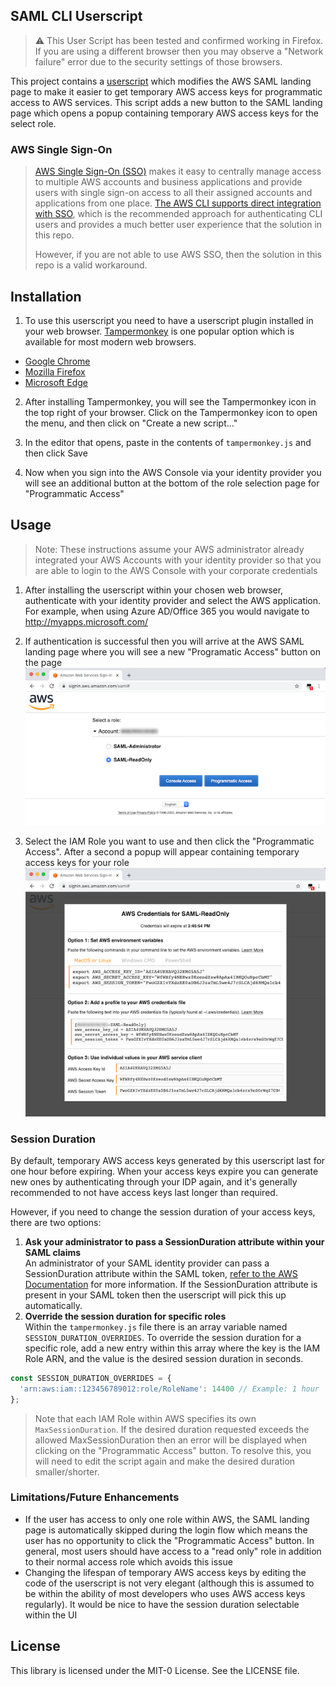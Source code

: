 ## SAML CLI Userscript

> :warning: This User Script has been tested and confirmed working in Firefox.  If you are using a different browser then you may observe a "Network failure" error due to the security settings of those browsers.

This project contains a [userscript](https://en.wikipedia.org/wiki/Userscript) which modifies the AWS SAML landing page to make it easier to get temporary AWS access keys for programmatic access to AWS services.  This script adds a new button to the SAML landing page which opens a popup containing temporary AWS access keys for the select role.

### AWS Single Sign-On

> [AWS Single Sign-On (SSO)](https://aws.amazon.com/single-sign-on/) makes it easy to centrally manage access to multiple AWS accounts and business applications and provide users with single sign-on access to all their assigned accounts and applications from one place.  [The AWS CLI supports direct integration with SSO](https://docs.aws.amazon.com/cli/latest/userguide/cli-configure-sso.html), which is the recommended approach for authenticating CLI users and provides a much better user experience that the solution in this repo.  
>
> However, if you are not able to use AWS SSO, then the solution in this repo is a valid workaround.


## Installation
1. To use this userscript you need to have a userscript plugin installed in your web browser.  [Tampermonkey](https://tampermonkey.net/) is one popular option which is available for most modern web browsers. 

* [Google Chrome](https://chrome.google.com/webstore/detail/tampermonkey/dhdgffkkebhmkfjojejmpbldmpobfkfo?hl=en)
* [Mozilla Firefox](https://addons.mozilla.org/en-US/firefox/addon/tampermonkey/)
* [Microsoft Edge](https://www.microsoft.com/en-us/p/tampermonkey/9nblggh5162s)


2. After installing Tampermonkey, you will see the Tampermonkey icon in the top right of your browser. Click on the Tampermonkey icon to open the menu, and then click on "Create a new script..."

3. In the editor that opens, paste in the contents of `tampermonkey.js` and then click Save

4. Now when you sign into the AWS Console via your identity provider you will see an additional button at the bottom of the role selection page for "Programmatic Access"

## Usage

> Note: These instructions assume your AWS administrator already integrated your AWS Accounts with your identity provider so that you are able to login to the AWS Console with your corporate credentials

1. After installing the userscript within your chosen web browser, authenticate with your identity provider and select the AWS application.  For example, when using Azure AD/Office 365 you would navigate to http://myapps.microsoft.com/

2. If authentication is successful then you will arrive at the AWS SAML landing page where you will see a new "Programatic Access" button on the page  
![Modified AWS SAML Landing Page](screenshots/modified-landing-page.png)

3. Select the IAM Role you want to use and then click the "Programmatic Access".  After a second a popup will appear containing temporary access keys for your role  
  ![Temporary Access Keys UI](screenshots/temporary-access-keys.png)


### Session Duration
By default, temporary AWS access keys generated by this userscript last for one hour before expiring.  When your access keys expire you can generate new ones by authenticating through your IDP again, and it's generally recommended to not have access keys last longer than required.

However, if you need to change the session duration of your access keys, there are two options:

1. **Ask your administrator to pass a SessionDuration attribute within your SAML claims**  
  An administrator of your SAML identity provider can pass a SessionDuration attribute within the SAML token, [refer to the AWS Documentation](https://docs.aws.amazon.com/IAM/latest/UserGuide/id_roles_providers_create_saml_assertions.html) for more information. If the SessionDuration attribute is present in your SAML token then the userscript will pick this up automatically.
2. **Override the session duration for specific roles**  
  Within the `tampermonkey.js` file there is an array variable named `SESSION_DURATION_OVERRIDES`. To override the session duration for a specific role, add a new entry within this array where the key is the IAM Role ARN, and the value is the desired session duration in seconds.

  ```javascript
  const SESSION_DURATION_OVERRIDES = {
    'arn:aws:iam::123456789012:role/RoleName': 14400 // Example: 1 hour
  };
  ```

> Note that each IAM Role within AWS specifies its own `MaxSessionDuration`. If the desired duration requested exceeds the allowed MaxSessionDuration then an error will be displayed when clicking on the "Programmatic Access" button. To resolve this, you will need to edit the script again and make the desired duration smaller/shorter.


### Limitations/Future Enhancements
* If the user has access to only one role within AWS, the SAML landing page is automatically skipped during the login flow which means the user has no opportunity to click the "Programmatic Access" button.  In general, most users should have access to a "read only" role in addition to their normal access role which avoids this issue
* Changing the lifespan of temporary AWS access keys by editing the code of the userscript is not very elegant (although this is assumed to be within the ability of most developers who uses AWS access keys regularly). It would be nice to have the session duration selectable within the UI

## License

This library is licensed under the MIT-0 License. See the LICENSE file.
